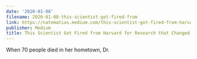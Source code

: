 ```yaml
---
date: '2020-01-08'
filename: 2020-01-08-this-scientist-got-fired-from
link: https://natematias.medium.com/this-scientist-got-fired-from-harvard-for-research-that-changed-history-d9585c8f1aa7?source=rss-61f90df70e11------2
publisher: Medium
title: This Scientist Got Fired from Harvard for Research that Changed History
---
```


When 70 people died in her hometown, Dr.